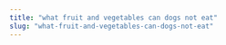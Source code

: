 ```yaml
---
title: "what fruit and vegetables can dogs not eat"
slug: "what-fruit-and-vegetables-can-dogs-not-eat"
---
```


